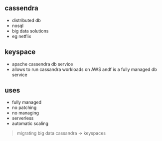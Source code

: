 ## cassendra

* distributed db 
* nosql
* big data solutions
* eg netflix

## keyspace

* apache cassendra db service
* allows to run cassandra workloads on AWS andf is a fully managed db service

## uses

* fully managed
* no patching
* no managing
* serverless
* automatic scaling

> migrating big data cassandra -> keyspaces

